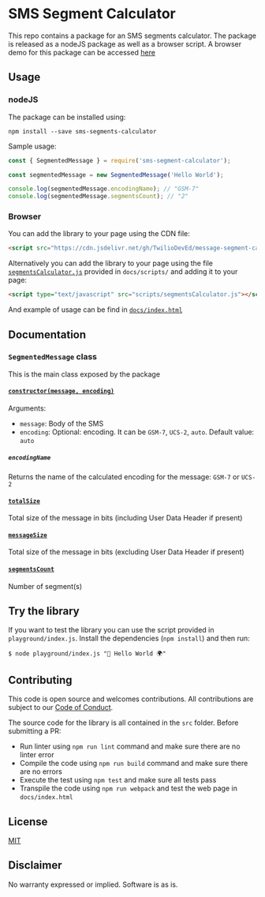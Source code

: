 # SMS Segment Calculator

This repo contains a package for an SMS segments calculator. The package is released as a nodeJS package as well as a browser script. 
A browser demo for this package can be accessed [here](https://twiliodeved.github.io/message-segment-calculator/)

## Usage 

### nodeJS

The package can be installed using: 

```shell
npm install --save sms-segments-calculator
```

Sample usage: 

```javascript
const { SegmentedMessage } = require('sms-segment-calculator');

const segmentedMessage = new SegmentedMessage('Hello World');

console.log(segmentedMessage.encodingName); // "GSM-7"
console.log(segmentedMessage.segmentsCount); // "2"
```

### Browser

You can add the library to your page using the CDN file: 

```html
<script src="https://cdn.jsdelivr.net/gh/TwilioDevEd/message-segment-calculator/docs/scripts/segmentsCalculator.js" integrity="sha256-wXuHVlXNhEWNzRKozzB87Qyi9/3p6LKskjDXFHIMInw=" crossorigin="anonymous"></script>
```

Alternatively you can add the library to your page using the file [`segmentsCalculator.js`](https://github.com/TwilioDevEd/message-segment-calculator/blob/main/docs/scripts/segmentsCalculator.js) provided in `docs/scripts/` and adding it to your page: 

```html
<script type="text/javascript" src="scripts/segmentsCalculator.js"></script>
```

And example of usage can be find in [`docs/index.html`](https://github.com/TwilioDevEd/message-segment-calculator/blob/main/docs/index.html)

## Documentation 
### `SegmentedMessage` class

This is the main class exposed by the package

#### [`constructor(message, encoding)`](https://github.com/TwilioDevEd/message-segment-calculator/blob/403313a44ed406b3669cf3c57f32ca98fd92b1e1/src/libs/SegmentedMessage.ts#L37)
Arguments:
* `message`: Body of the SMS 
* `encoding`: Optional: encoding. It can be `GSM-7`, `UCS-2`, `auto`. Default value: `auto`

##### `encodingName` 

Returns the name of the calculated encoding for the message: `GSM-7` or `UCS-2`

#### [`totalSize`](https://github.com/TwilioDevEd/message-segment-calculator/blob/403313a44ed406b3669cf3c57f32ca98fd92b1e1/src/libs/SegmentedMessage.ts#L161)

Total size of the message in bits (including User Data Header if present)

#### [`messageSize`](https://github.com/TwilioDevEd/message-segment-calculator/blob/403313a44ed406b3669cf3c57f32ca98fd92b1e1/src/libs/SegmentedMessage.ts#L172)

Total size of the message in bits (excluding User Data Header if present)

#### [`segmentsCount`](https://github.com/TwilioDevEd/message-segment-calculator/blob/403313a44ed406b3669cf3c57f32ca98fd92b1e1/src/libs/SegmentedMessage.ts#L184)

Number of segment(s)

## Try the library

If you want to test the library you can use the script provided in `playground/index.js`. Install the dependencies (`npm install`) and then run: 

```shell
$ node playground/index.js "👋 Hello World 🌍"
```

## Contributing

This code is open source and welcomes contributions. All contributions are subject to our [Code of Conduct](https://github.com/twilio-labs/.github/blob/master/CODE_OF_CONDUCT.md).

The source code for the library is all contained in the `src` folder. Before submitting a PR: 

* Run linter using `npm run lint` command and make sure there are no linter error
* Compile the code using `npm run build` command and make sure there are no errors
* Execute the test using `npm test` and make sure all tests pass
* Transpile the code using `npm run webpack` and test the web page in `docs/index.html`

## License

[MIT](http://www.opensource.org/licenses/mit-license.html)

## Disclaimer

No warranty expressed or implied. Software is as is.

[twilio]: https://www.twilio.com
